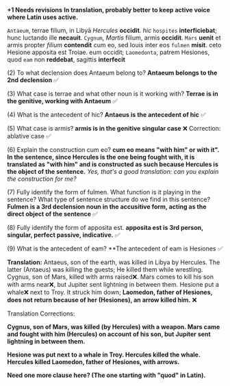 **+1 Needs revisions**
**In translation, probably better to keep active voice where Latin uses active.**

`Antaeum`, terrae filium, in Libyā *Hercules* **occidit**. *hic* `hospites` **interficiebat**; hunc luctando ille 
**necauit**. `Cygnum`, *Martis* filium, armis **occidit**. `Mars` **uenit** et armis propter *filium* **contendit** cum eo, 
sed Iouis inter eos `fulmen` **misit**. ceto Hesione apposita est Troiae. eum occidit; `Laomedonta`, 
patrem Hesiones, quod `eam` non **reddebat**, sagittis **interfecit**

(2) To what declension does Antaeum belong to? **Antaeum belongs to the 2nd declension** ✅

(3) What case is terrae and what other noun is it working with? **Terrae is in the genitive, working with Antaeum** ✅

(4) What is the antecedent of hic? **Antaeus is the antecedent of hic** ✅

(5) What case is armis? **armis is in the genitive singular case** ❌ Correction: ablative case  ✅

(6) Explain the construction cum eo? **cum eo means "with him" or with it". In the sentence, since Hercules is the one being fought with, it is translated as "with him" and is constructed as such because Hercules is the object of the sentence.** *Yes, that's a good translation: can you explain the construction for me?*

(7) Fully identify the form of fulmen. What function is it playing in the sentence? What type of sentence structure do we find in this sentence? **Fulmen is a 3rd declension noun in the accusitive form, acting as the direct object of the sentence** ✅

(8) Fully identify the form of apposita est. **apposita est is 3rd person, singular, perfect passive, indicative.** ✅

(9) What is the antecedent of eam? **The antecedent of eam is Hesiones ✅

**Translation:** Antaeus, son of the earth, was killed in Libya by Hercules. The latter (Antaeus) was killing the guests; He killed them while wrestling. Cygnus, son of Mars, killed with arms raised❌. Mars comes to kill his son with arms near❌, but Jupiter sent lightning in between them. Hesione put a whale❌ next to Troy. It struck him down; **Laomedon, father of Hesiones, does not return because of her (Hesiones), an arrow killed him.** ❌

Translation Corrections: 

**Cygnus, son of Mars, was killed (by Hercules) with a weapon. Mars came and fought with him (Hercules) on account of his son, but Jupiter sent lightning in between them.**

**Hesione was put next to a whale in Troy. Hercules killed the whale. Hercules killed Laomedon, father of Hesiones, with arrows.** 

**Need  one more clause here? (The one starting with "quod" in Latin).**
